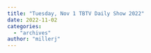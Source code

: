 ```yaml
---
title: "Tuesday, Nov 1 TBTV Daily Show 2022"
date: 2022-11-02
categories: 
  - "archives"
author: "millerj"
---
```



